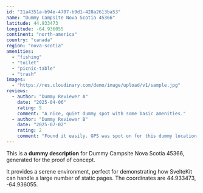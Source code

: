 ```yaml
---
id: "21a4351a-b94e-4707-b9d1-428a2613ba53"
name: "Dummy Campsite Nova Scotia 45366"
latitude: 44.933473
longitude: -64.936055
continent: "north-america"
country: "canada"
region: "nova-scotia"
amenities:
  - "fishing"
  - "toilet"
  - "picnic-table"
  - "trash"
images:
  - "https://res.cloudinary.com/demo/image/upload/v1/sample.jpg"
reviews:
  - author: "Dummy Reviewer A"
    date: "2025-04-06"
    rating: 5
    comment: "A nice, quiet dummy spot with some basic amenities."
  - author: "Dummy Reviewer B"
    date: "2025-07-02"
    rating: 2
    comment: "Found it easily. GPS was spot on for this dummy location."
---
```


This is a **dummy description** for Dummy Campsite Nova Scotia 45366, generated for the proof of concept.

It provides a serene environment, perfect for demonstrating how SvelteKit can handle a large number of static pages. The coordinates are 44.933473, -64.936055.

